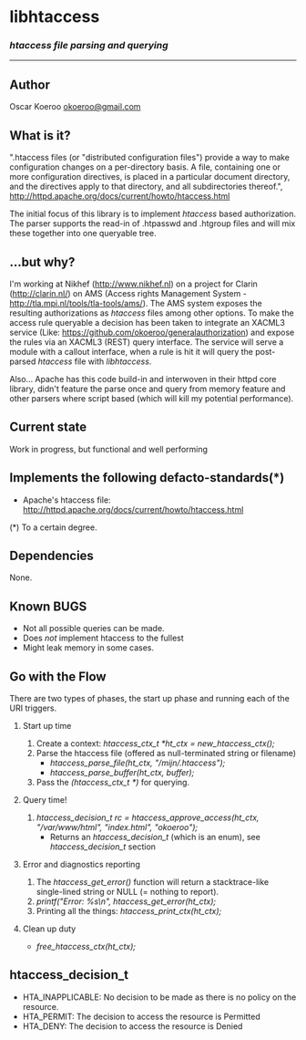 # __libhtaccess__

### _htaccess file parsing and querying_
*****

## Author
Oscar Koeroo <okoeroo@gmail.com>

## What is it?
".htaccess files (or "distributed configuration files") provide a way to make
configuration changes on a per-directory basis. A file, containing one or more
configuration directives, is placed in a particular document directory, and the
directives apply to that directory, and all subdirectories thereof.",
http://httpd.apache.org/docs/current/howto/htaccess.html

The initial focus of this library is to implement _htaccess_ based
authorization.  The parser supports the read-in of .htpasswd and .htgroup files
and will mix these together into one queryable tree.

## ...but why?
I'm working at Nikhef (http://www.nikhef.nl) on a project for Clarin
(http://clarin.nl/) on AMS (Access rights Management System -
http://tla.mpi.nl/tools/tla-tools/ams/). The AMS system exposes the resulting
authorizations as _htaccess_ files among other options. To make the access rule
queryable a decision has been taken to integrate an XACML3 service (Like:
https://github.com/okoeroo/generalauthorization) and expose the rules via an
XACML3 (REST) query interface. The service will serve a module with a callout
interface, when a rule is hit it will query the post-parsed _htaccess_ file
with _libhtaccess_.

Also... Apache has this code build-in and interwoven in their httpd core
library, didn't feature the parse once and query from memory feature and other
parsers where script based (which will kill my potential performance).

## Current state
Work in progress, but functional and well performing

## Implements the following defacto-standards(*)
* Apache's htaccess file: http://httpd.apache.org/docs/current/howto/htaccess.html

(*) To a certain degree.

## Dependencies
None.

## Known BUGS
* Not all possible queries can be made.
* Does _not_ implement htaccess to the fullest
* Might leak memory in some cases.

## Go with the Flow
There are two types of phases, the start up phase and running each of the URI triggers.

1. Start up time
    1. Create a context: _htaccess_ctx_t *ht_ctx = new_htaccess_ctx();_
    2. Parse the htaccess file (offered as null-terminated string or filename)
        * _htaccess_parse_file(ht_ctx, "/mijn/.htaccess");_
        * _htaccess_parse_buffer(ht_ctx, buffer);_
    3. Pass the _(htaccess_ctx_t *)_ for querying.

2. Query time!
    1. _htaccess_decision_t rc = htaccess_approve_access(ht_ctx, "/var/www/html", "index.html", "okoeroo");_
        * Returns an _htaccess_decision_t_ (which is an enum), see _htaccess_decision_t_ section

3. Error and diagnostics reporting
    1. The _htaccess_get_error()_ function will return a stacktrace-like single-lined string or NULL (= nothing to report).
    2. _printf("Error: %s\n", htaccess_get_error(ht_ctx);_
    3. Printing all the things: _htaccess_print_ctx(ht_ctx);_

4. Clean up duty
    * _free_htaccess_ctx(ht_ctx);_

## htaccess_decision_t
* HTA_INAPPLICABLE: No decision to be made as there is no policy on the resource.
* HTA_PERMIT: The decision to access the resource is Permitted
* HTA_DENY: The decision to access the resource is Denied

